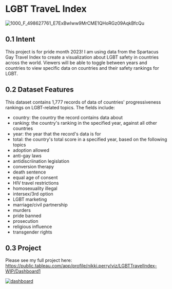 # LGBT TraveL Index

![1000_F_498627761_E7ExBwIww9MrCME1QHoRGz09AqkBfcQu](https://github.com/hnperry/lgbttravelindex/assets/116209783/f269b096-fece-4f96-b1d8-19c35c0a95c7)

## 0.1 Intent
This project is for pride month 2023! I am using data from the Spartacus Gay Travel Index to create a visualization about LGBT safety in countries across the world. Viewers will be able to toggle between years and countries to view specific data on countries and their safety rankings for LGBT.

## 0.2 Dataset Features
This dataset contains 1,777 records of data of countries' progressiveness rankings on LGBT-related topics. The fields include:
- country: the country the record contains data about
- ranking: the country's ranking in the specified year, against all other countries
- year: the year that the record's data is for
- total: the country's total score in a specified year, based on the following topics
- adoption allowed
- anti-gay laws
- antidiscriination legislation
- conversion therapy
- death sentence
- equal age of consent
- HIV travel restrictions
- homosexuality illegal
- intersex/3rd option
- LGBT marketing
- marriage/civil partnership
- murders
- pride banned
- prosecution
- religious influence
- transgender rights

## 0.3 Project
Please see my full project here: https://public.tableau.com/app/profile/nikki.perry/viz/LGBTTravelIndex-WIP/Dashboard1

<div class='tableauPlaceholder' id='viz1686241163525' style='position: relative'><noscript><a href='#'><img alt='dashboard ' src='https:&#47;&#47;public.tableau.com&#47;static&#47;images&#47;LG&#47;LGBTTravelIndex-WIP&#47;Dashboard1&#47;1_rss.png' style='border: none' /></a></noscript><object class='tableauViz'  style='display:none;'><param name='host_url' value='https%3A%2F%2Fpublic.tableau.com%2F' /> <param name='embed_code_version' value='3' /> <param name='site_root' value='' /><param name='name' value='LGBTTravelIndex-WIP&#47;Dashboard1' /><param name='tabs' value='no' /><param name='toolbar' value='yes' /><param name='static_image' value='https:&#47;&#47;public.tableau.com&#47;static&#47;images&#47;LG&#47;LGBTTravelIndex-WIP&#47;Dashboard1&#47;1.png' /> <param name='animate_transition' value='yes' /><param name='display_static_image' value='yes' /><param name='display_spinner' value='yes' /><param name='display_overlay' value='yes' /><param name='display_count' value='yes' /><param name='language' value='en-US' /></object></div>                <script type='text/javascript'>                    var divElement = document.getElementById('viz1686241163525');                    var vizElement = divElement.getElementsByTagName('object')[0];                    if ( divElement.offsetWidth > 800 ) { vizElement.style.width='1000px';vizElement.style.height='1727px';} else if ( divElement.offsetWidth > 500 ) { vizElement.style.width='1000px';vizElement.style.height='1727px';} else { vizElement.style.width='100%';vizElement.style.height='1627px';}                     var scriptElement = document.createElement('script');                    scriptElement.src = 'https://public.tableau.com/javascripts/api/viz_v1.js';                    vizElement.parentNode.insertBefore(scriptElement, vizElement);                </script>
